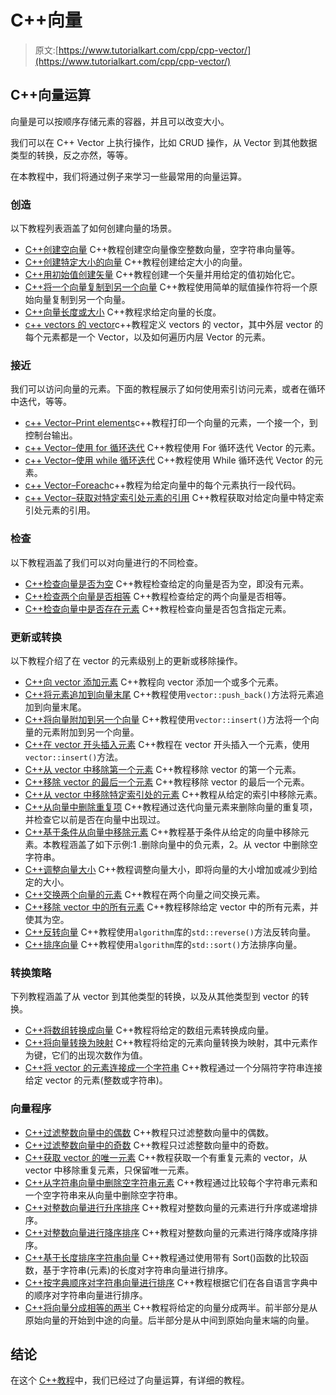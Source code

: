 # C++向量

> 原文:[https://www.tutorialkart.com/cpp/cpp-vector/](https://www.tutorialkart.com/cpp/cpp-vector/)

## C++向量运算

向量是可以按顺序存储元素的容器，并且可以改变大小。

我们可以在 C++ Vector 上执行操作，比如 CRUD 操作，从 Vector 到其他数据类型的转换，反之亦然，等等。

在本教程中，我们将通过例子来学习一些最常用的向量运算。

### 创造

以下教程列表涵盖了如何创建向量的场景。

*   [C++创建空向量](https://www.tutorialkart.com/cpp/cpp-create-an-empty-vector/) C++教程创建空向量像空整数向量，空字符串向量等。
*   [C++创建特定大小的向量](https://www.tutorialkart.com/cpp/cpp-create-vector-with-specific-size/) C++教程创建给定大小的向量。
*   [C++用初始值创建矢量](https://www.tutorialkart.com/cpp/cpp-create-vector-with-initial-values/) C++教程创建一个矢量并用给定的值初始化它。
*   [C++将一个向量复制到另一个向量](https://www.tutorialkart.com/cpp/cpp-copy-a-vector/) C++教程使用简单的赋值操作符将一个原始向量复制到另一个向量。
*   [C++向量长度或大小](https://www.tutorialkart.com/cpp/cpp-vector-size/) C++教程求给定向量的长度。
*   [c++ vectors 的 vector](https://www.tutorialkart.com/cpp/cpp-vector-of-vectors/)c++教程定义 vectors 的 vector，其中外层 vector 的每个元素都是一个 Vector，以及如何遍历内层 Vector 的元素。

### 接近

我们可以访问向量的元素。下面的教程展示了如何使用索引访问元素，或者在循环中迭代，等等。

*   [c++ Vector–Print elements](https://www.tutorialkart.com/cpp/cpp-print-vector/)c++教程打印一个向量的元素，一个接一个，到控制台输出。
*   [c++ Vector–使用 for 循环迭代](https://www.tutorialkart.com/cpp/cpp-vector-for-loop/) C++教程使用 For 循环迭代 Vector 的元素。
*   [c++ Vector–使用 while 循环迭代](https://www.tutorialkart.com/cpp/cpp-vector-while-loop/) C++教程使用 While 循环迭代 Vector 的元素。
*   [c++ Vector–Foreach](https://www.tutorialkart.com/cpp/cpp-vector-for-each-element/)c++教程为给定向量中的每个元素执行一段代码。
*   [c++ Vector–获取对特定索引处元素的引用](https://www.tutorialkart.com/cpp/cpp-vector-at/) C++教程获取对给定向量中特定索引处元素的引用。

### 检查

以下教程涵盖了我们可以对向量进行的不同检查。

*   [C++检查向量是否为空](https://www.tutorialkart.com/cpp/cpp-vector-empty/) C++教程检查给定的向量是否为空，即没有元素。
*   [C++检查两个向量是否相等](https://www.tutorialkart.com/cpp/cpp-check-if-vectors-are-equal/) C++教程检查给定的两个向量是否相等。
*   [C++检查向量中是否存在元素](https://www.tutorialkart.com/cpp/cpp-check-if-vector-contains-specified-element/) C++教程检查向量是否包含指定元素。

### 更新或转换

以下教程介绍了在 vector 的元素级别上的更新或移除操作。

*   [C++向 vector 添加元素](https://www.tutorialkart.com/cpp/cpp-vector-push_back/) C++教程向 vector 添加一个或多个元素。
*   [C++将元素追加到向量末尾](https://www.tutorialkart.com/cpp/cpp-append-element-at-end-of-vector/) C++教程使用`vector::push_back()`方法将元素追加到向量末尾。
*   [C++将向量附加到另一个向量](https://www.tutorialkart.com/cpp/cpp-append-vector-to-another-vector/) C++教程使用`vector::insert()`方法将一个向量的元素附加到另一个向量。
*   [C++在 vector 开头插入元素](https://www.tutorialkart.com/cpp/cpp-insert-element-at-beginning-of-vector/) C++教程在 vector 开头插入一个元素，使用`vector::insert()`方法。
*   [C++从 vector 中移除第一个元素](https://www.tutorialkart.com/cpp/cpp-vector-remove-first-element/) C++教程移除 vector 的第一个元素。
*   [C++移除 vector 的最后一个元素](https://www.tutorialkart.com/cpp/cpp-vector-pop_back/) C++教程移除 vector 的最后一个元素。
*   [C++从 vector 中移除特定索引处的元素](https://www.tutorialkart.com/cpp/cpp-vector-erase/) C++教程从给定的索引中移除元素。
*   [C++从向量中删除重复项](https://www.tutorialkart.com/cpp/cpp-remove-duplicate-elements-in-a-vector/) C++教程通过迭代向量元素来删除向量的重复项，并检查它以前是否在向量中出现过。
*   [C++基于条件从向量中移除元素](https://www.tutorialkart.com/cpp/cpp-remove-elements-from-vector-based-on-condition/) C++教程基于条件从给定的向量中移除元素。本教程涵盖了如下示例:1 .删除向量中的负元素，2。从 vector 中删除空字符串。
*   [C++调整向量大小](https://www.tutorialkart.com/cpp/cpp-vector-resize/) C++教程调整向量大小，即将向量的大小增加或减少到给定的大小。
*   [C++交换两个向量的元素](https://www.tutorialkart.com/cpp/cpp-vector-swap/) C++教程在两个向量之间交换元素。
*   [C++移除 vector 中的所有元素](https://www.tutorialkart.com/cpp/cpp-vector-clear/) C++教程移除给定 vector 中的所有元素，并使其为空。
*   [C++反转向量](https://www.tutorialkart.com/cpp/cpp-reverse-vector/) C++教程使用`algorithm`库的`std::reverse()`方法反转向量。
*   [C++排序向量](https://www.tutorialkart.com/cpp/cpp-sort-vector/) C++教程使用`algorithm`库的`std::sort()`方法排序向量。

### 转换策略

下列教程涵盖了从 vector 到其他类型的转换，以及从其他类型到 vector 的转换。

*   [C++将数组转换成向量](https://www.tutorialkart.com/cpp/cpp-convert-array-to-vector/) C++教程将给定的数组元素转换成向量。
*   [C++将向量转换为映射](https://www.tutorialkart.com/cpp/cpp-convert-vector-to-map/) C++教程将给定的元素向量转换为映射，其中元素作为键，它们的出现次数作为值。
*   [C++将 vector 的元素连接成一个字符串](https://www.tutorialkart.com/cpp/cpp-join-elements-of-vector-into-a-string/) C++教程通过一个分隔符字符串连接给定 vector 的元素(整数或字符串)。

### 向量程序

*   [C++过滤整数向量中的偶数](https://www.tutorialkart.com/cpp/cpp-filter-even-numbers-in-integer-vector/) C++教程只过滤整数向量中的偶数。
*   [C++过滤整数向量中的奇数](https://www.tutorialkart.com/cpp/cpp-filter-odd-numbers-in-integer-vector/) C++教程只过滤整数向量中的奇数。
*   [C++获取 vector 的唯一元素](https://www.tutorialkart.com/cpp/cpp-get-unique-elements-of-a-vector/) C++教程获取一个有重复元素的 vector，从 vector 中移除重复元素，只保留唯一元素。
*   [C++从字符串向量中删除空字符串元素](https://www.tutorialkart.com/cpp/cpp-remove-empty-string-elements-from-vector/) C++教程通过比较每个字符串元素和一个空字符串来从向量中删除空字符串。
*   [C++对整数向量进行升序排序](https://www.tutorialkart.com/cpp/cpp-sort-integer-vector-in-ascending-order/) C++教程对整数向量的元素进行升序或递增排序。
*   [C++对整数向量进行降序排序](https://www.tutorialkart.com/cpp/cpp-sort-integer-vector-in-descending-order/) C++教程对整数向量的元素进行降序或降序排序。
*   [C++基于长度排序字符串向量](https://www.tutorialkart.com/cpp/cpp-sort-string-vector-based-on-string-length/) C++教程通过使用带有 Sort()函数的比较函数，基于字符串(元素)的长度对字符串向量进行排序。
*   [C++按字典顺序对字符串向量进行排序](https://www.tutorialkart.com/cpp/cpp-sort-string-vector-lexicographically/) C++教程根据它们在各自语言字典中的顺序对字符串向量进行排序。
*   [C++将向量分成相等的两半](https://www.tutorialkart.com/cpp/cpp-split-vector-into-two-halves/) C++教程将给定的向量分成两半。前半部分是从原始向量的开始到中途的向量。后半部分是从中间到原始向量末端的向量。

## 结论

在这个 [C++教程](https://www.tutorialkart.com/cpp/)中，我们已经过了向量运算，有详细的教程。
